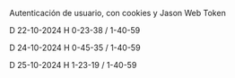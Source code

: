 Autenticación de usuario, con cookies y Jason Web Token

D 22-10-2024 H 0-23-38 / 1-40-59

D 24-10-2024 H 0-45-35 / 1-40-59

D 25-10-2024 H 1-23-19 / 1-40-59
